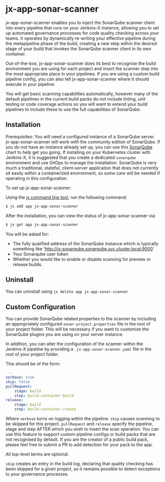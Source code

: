 # jx-app-sonar-scanner

jx-app-sonar-scanner enables you to inject the SonarQube scanner client into every pipeline that runs on your Jenkins-X instance, allowing you to set up automated governance processes for code quality checking across your teams. It operates by dynamically re-writing your effective pipeline during the metapipeline phase of the build, creating a new step within the desired stage of your build that invokes the SonarQube scanner client in its own container.

Out-of-the-box, jx-app-sonar-scanner does its best to recognise the build environment you are using for each project and insert the scanner step into the most appropriate place in your pipelines. If you are using a custom build pipeline config, you can also tell jx-app-sonar-scanner where it should execute in your pipeline.

You will get basic scanning capabilities automatically, however many of the default pipelines in the current build packs do not include linting, unit testing or code coverage actions so you will want to extend your build pipelines to include these to use the full capabilities of SonarQube.

## Installation
Prerequisites: You will need a configured instance of a SonarQube server. jx-app-sonar-scanner will work with the community edition of SonarQube. If you do not have an instance already set up, you can use this [SonarQube](https://github.com/Oteemo/charts/tree/master/charts/sonarqube) chart to help get you going. If installing on your Kubernetes cluster with Jenkins-X, it is suggested that you create a dedicated `sonarqube` environment and use GitOps to manage the installation. SonarQube is very much a traditional, stateful, client-server application that does not currently sit easily within a containerized environment, so some care will be needed if operating in this configuration.

To set up jx-app-sonar-scanner:

Using the [jx command line tool](https://jenkins-x.io/getting-started/install/), run the following command:

```bash
$ jx add app jx-app-sonar-scanner
```

After the installation, you can view the status of jx-app-sonar-scanner via:

```bash
$ jx get app jx-app-sonar-scanner
```

You will be asked for:

- The fully qualified address of the SonarQube instance which is typically something like 'http://jx-sonarqube.sonarqube.svc.cluster.local:9000'
- Your Sonarqube user token
- Whether you would like to enable or disable scanning for preview or release builds.

## Uninstall
You can uninstall using `jx delete app jx-app-sonar-scanner`

## Custom Configuration
You can provide SonarQube related properties to the scanner by including an appropriately configured `sonar-project.properties` file in the root of your project folder. This will be necessary if you want to customise the SonarQube plugins you are using on your server instance.

In addition, you can alter the configuration of the scanner within the Jenkins-X pipeline by providing a `.jx-app-sonar-scanner.yaml` file in the root of your project folder.

This should be of the form:

```yaml
---
verbose: true
skip: false
pullRequest:
    stage: build
    step: build-container-build
release:
    stage: build
    step: build-container-create
```

Where `verbose` turns on logging within the pipeline. `skip` causes scanning to be skipped for this project. `pullRequest` and `release` specify the pipeline, stage and step AFTER which you wish to insert the scan operation. You can use this feature to support custom pipeline configs or build packs that are not recognised by default. If you are the creator of a public build pack, please feel free to submit a PR to add detection for your pack to the app.

All top-level terms are optional.

`skip` creates an entry in the build log, declaring that quality checking has been skipped for a given project, so it remains possible to detect exceptions to your governance processes.